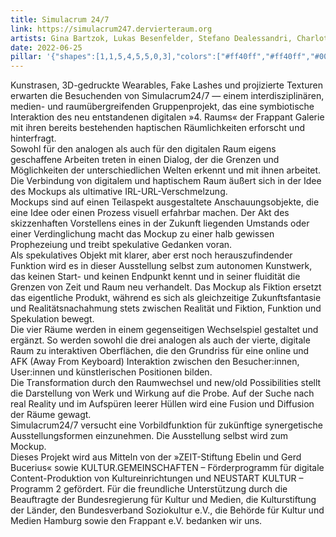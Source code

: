 ```yaml
---
title: Simulacrum 24/7
link: https://simulacrum247.dervierteraum.org
artists: Gina Bartzok, Lukas Besenfelder, Stefano Dealessandri, Charlotte Hafke, Lucia Köhn, Julia Löffler, Godje Loof, Chiara Mizaikoff, Vito Schöneberger, Laurin Schuh, Rebecca Söhlke
date: 2022-06-25
pillar: '{"shapes":[1,1,5,4,5,5,0,3],"colors":["#ff40ff","#ff40ff","#00f900","#b18cfe","#00f900","#00f900","#000000","#ff40ff"]}'
---
```

Kunstrasen, 3D-gedruckte Wearables, Fake Lashes und projizierte Texturen erwarten die Besuchenden von Simulacrum24/7 — einem interdisziplinären, medien- und raumübergreifenden Gruppenprojekt, das eine symbiotische Interaktion des neu entstandenen digitalen »4. Raums« der Frappant Galerie mit ihren bereits bestehenden haptischen Räumlichkeiten erforscht und hinterfragt.<br>Sowohl für den analogen als auch für den digitalen Raum eigens geschaffene Arbeiten treten in einen Dialog, der die Grenzen und Möglichkeiten der unterschiedlichen Welten erkennt und mit ihnen arbeitet.<br>Die Verbindung von digitalem und haptischem Raum äußert sich in der Idee des Mockups als ultimative IRL-URL-Verschmelzung.<br>Mockups sind auf einen Teilaspekt ausgestaltete Anschauungsobjekte, die eine Idee oder einen Prozess visuell erfahrbar machen. Der Akt des skizzenhaften Vorstellens eines in der Zukunft liegenden Umstands oder einer Verdinglichung macht das Mockup zu einer halb gewissen Prophezeiung und treibt spekulative Gedanken voran.<br>Als spekulatives Objekt mit klarer, aber erst noch herauszufindender Funktion wird es in dieser Ausstellung selbst zum autonomen Kunstwerk, das keinen Start- und keinen Endpunkt kennt und in seiner fluidität die Grenzen von Zeit und Raum neu verhandelt. Das Mockup als Fiktion ersetzt das eigentliche Produkt, während es sich als gleichzeitige Zukunftsfantasie und Realitätsnachahmung stets zwischen Realität und Fiktion, Funktion und Spekulation bewegt.<br>Die vier Räume werden in einem gegenseitigen Wechselspiel gestaltet und ergänzt. So werden sowohl die drei analogen als auch der vierte, digitale Raum zu interaktiven Oberflächen, die den Grundriss für eine online und AFK (Away From Keyboard) Interaktion zwischen den Besucher:innen, User:innen und künstlerischen Positionen bilden.<br>Die Transformation durch den Raumwechsel und new/old Possibilities stellt die Darstellung von Werk und Wirkung auf die Probe. Auf der Suche nach real Reality und im Aufspüren leerer Hüllen wird eine Fusion und Diffusion der Räume gewagt.<br>Simulacrum24/7 versucht eine Vorbildfunktion für zukünftige synergetische Ausstellungsformen einzunehmen. Die Ausstellung selbst wird zum Mockup.<br>Dieses Projekt wird aus Mitteln von der »ZEIT-Stiftung Ebelin und Gerd Bucerius« sowie KULTUR.GEMEINSCHAFTEN – Förderprogramm für digitale Content-Produktion von Kultureinrichtungen und NEUSTART KULTUR – Programm 2 gefördert. Für die freundliche Unterstützung durch die Beauftragte der Bundesregierung für Kultur und Medien, die Kulturstiftung der Länder, den Bundesverband Soziokultur e.V., die Behörde für Kultur und Medien Hamburg sowie den Frappant e.V. bedanken wir uns.
